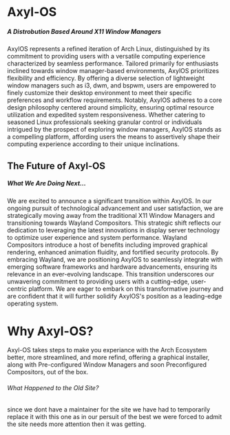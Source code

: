 # Axyl-OS
##### A Distrobution Based Around X11 Window Managers

AxylOS represents a refined iteration of Arch Linux, distinguished by its commitment to providing users with a versatile computing experience characterized by seamless performance. Tailored primarily for enthusiasts inclined towards window manager-based environments, AxylOS prioritizes flexibility and efficiency. By offering a diverse selection of lightweight window managers such as i3, dwm, and bspwm, users are empowered to finely customize their desktop environment to meet their specific preferences and workflow requirements. Notably, AxylOS adheres to a core design philosophy centered around simplicity, ensuring optimal resource utilization and expedited system responsiveness. Whether catering to seasoned Linux professionals seeking granular control or individuals intrigued by the prospect of exploring window managers, AxylOS stands as a compelling platform, affording users the means to assertively shape their computing experience according to their unique inclinations.

## The Future of Axyl-OS
##### What We Are Doing Next...

We are excited to announce a significant transition within AxylOS. In our ongoing pursuit of technological advancement and user satisfaction, we are strategically moving away from the traditional X11 Window Managers and transitioning towards Wayland Compositors. This strategic shift reflects our dedication to leveraging the latest innovations in display server technology to optimize user experience and system performance. Wayland Compositors introduce a host of benefits including improved graphical rendering, enhanced animation fluidity, and fortified security protocols. By embracing Wayland, we are positioning AxylOS to seamlessly integrate with emerging software frameworks and hardware advancements, ensuring its relevance in an ever-evolving landscape. This transition underscores our unwavering commitment to providing users with a cutting-edge, user-centric platform. We are eager to embark on this transformative journey and are confident that it will further solidify AxylOS's position as a leading-edge operating system.


# Why Axyl-OS?

Axyl-OS takes steps to make you experiance with the Arch Ecosystem better, more streamlined, and more refind, offering a graphical installer, along with Pre-configured Window Managers and soon Preconfigured Compositors, out of the box.

###### What Happened to the Old Site?

since we dont have a maintainer for the site we have had to temporarily replace it with this one as in our persuit of the best we were forced to admit the site needs more attention then it was getting.
